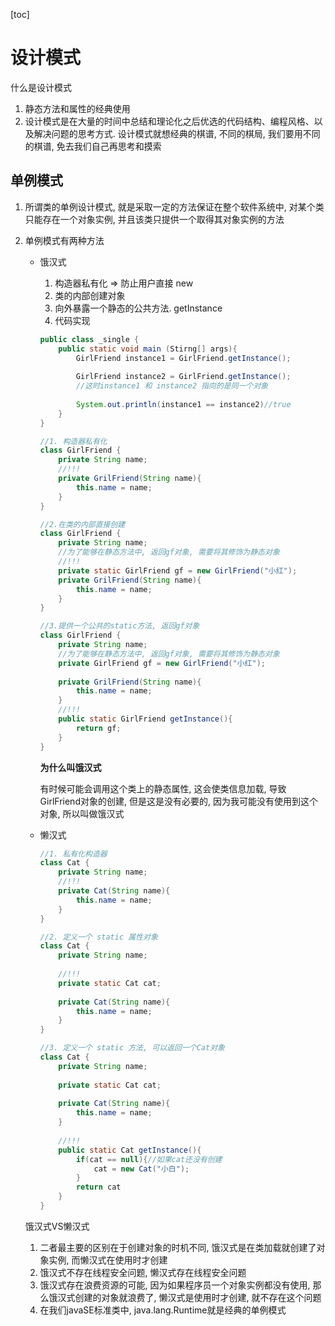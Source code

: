 [toc]

# 设计模式

什么是设计模式

1. 静态方法和属性的经典使用
2. 设计模式是在大量的时间中总结和理论化之后优选的代码结构、编程风格、以及解决问题的思考方式. 设计模式就想经典的棋谱, 不同的棋局, 我们要用不同的棋谱, 免去我们自己再思考和摸索

## 单例模式

1. 所谓类的单例设计模式, 就是采取一定的方法保证在整个软件系统中, 对某个类只能存在一个对象实例, 并且该类只提供一个取得其对象实例的方法

2. 单例模式有两种方法

   - 饿汉式

     1. 构造器私有化 => 防止用户直接 new
     2. 类的内部创建对象
     3. 向外暴露一个静态的公共方法. getInstance
     4. 代码实现

     ~~~java
     public class _single {
         public static void main (Stirng[] args){
             GirlFriend instance1 = GirlFriend.getInstance();
             
             GirlFriend instance2 = GirlFriend.getInstance();
             //这时instance1 和 instance2 指向的是同一个对象
             
             System.out.println(instance1 == instance2)//true
         }
     }
     
     //1. 构造器私有化
     class GirlFriend {
         private String name;
         //!!!
         private GrilFriend(String name){
             this.name = name;
         }
     }
     
     //2.在类的内部直接创建
     class GirlFriend {
         private String name;
         //为了能够在静态方法中, 返回gf对象, 需要将其修饰为静态对象
         //!!!
         private static GirlFriend gf = new GirlFriend("小红");
         private GrilFriend(String name){
             this.name = name;
         }
     }
     
     //3.提供一个公共的static方法, 返回gf对象
     class GirlFriend {
         private String name;
         //为了能够在静态方法中, 返回gf对象, 需要将其修饰为静态对象
         private GirlFriend gf = new GirlFriend("小红");
             
         private GrilFriend(String name){
             this.name = name;
         }
         //!!!
         public static GirlFriend getInstance(){
             return gf;
         }
     }
     ~~~

     **为什么叫饿汉式**

     有时候可能会调用这个类上的静态属性, 这会使类信息加载, 导致GirlFriend对象的创建, 但是这是没有必要的, 因为我可能没有使用到这个对象, 所以叫做饿汉式

   - 懒汉式

     ~~~java
     //1. 私有化构造器
     class Cat {
         private String name;
         //!!!
         private Cat(String name){
             this.name = name;
         }
     }
     
     //2. 定义一个 static 属性对象
     class Cat {
         private String name;
         
         //!!!
         private static Cat cat;
         
         private Cat(String name){
             this.name = name;
         }
     }
     
     //3. 定义一个 static 方法, 可以返回一个Cat对象
     class Cat {
         private String name;
         
         private static Cat cat;
         
         private Cat(String name){
             this.name = name;
         }
         
         //!!!
         public static Cat getInstance(){
             if(cat == null){//如果cat还没有创建
                 cat = new Cat("小白");
             }
             return cat
         }
     }
     ~~~

   饿汉式VS懒汉式

   1. 二者最主要的区别在于创建对象的时机不同, 饿汉式是在类加载就创建了对象实例, 而懒汉式在使用时才创建
   2. 饿汉式不存在线程安全问题, 懒汉式存在线程安全问题
   3. 饿汉式存在浪费资源的可能, 因为如果程序员一个对象实例都没有使用, 那么饿汉式创建的对象就浪费了, 懒汉式是使用时才创建, 就不存在这个问题
   4. 在我们javaSE标准类中, java.lang.Runtime就是经典的单例模式

